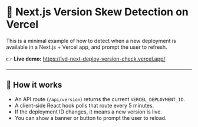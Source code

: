 # 🔄 Next.js Version Skew Detection on Vercel

This is a minimal example of how to detect when a new deployment is available in a Next.js + Vercel app, and prompt the user to refresh.

👉 **Live demo:**
https://lvd-next-deploy-version-check.vercel.app/

---

## 🧠 How it works

- An API route (`/api/version`) returns the current `VERCEL_DEPLOYMENT_ID`.
- A client-side React hook polls that route every 5 minutes.
- If the deployment ID changes, it means a new version is live.
- You can show a banner or button to prompt the user to reload.
